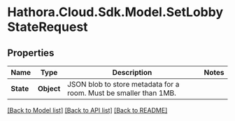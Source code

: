 # Hathora.Cloud.Sdk.Model.SetLobbyStateRequest

## Properties

Name | Type | Description | Notes
------------ | ------------- | ------------- | -------------
**State** | **Object** | JSON blob to store metadata for a room. Must be smaller than 1MB. | 

[[Back to Model list]](../README.md#documentation-for-models) [[Back to API list]](../README.md#documentation-for-api-endpoints) [[Back to README]](../README.md)

